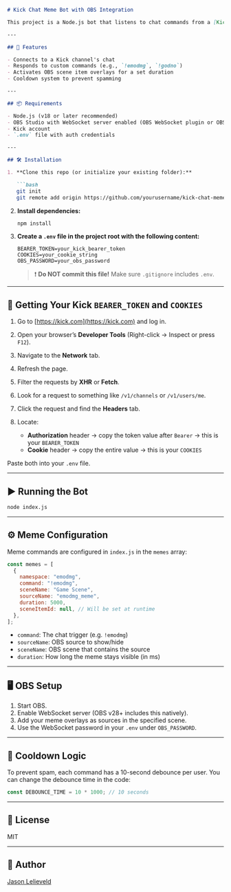 ````markdown
# Kick Chat Meme Bot with OBS Integration

This project is a Node.js bot that listens to chat commands from a [Kick](https://kick.com) livestream and triggers meme overlays in OBS using WebSocket integration.

---

## 🎉 Features

- Connects to a Kick channel's chat
- Responds to custom commands (e.g., `!emodmg`, `!godno`)
- Activates OBS scene item overlays for a set duration
- Cooldown system to prevent spamming

---

## 📦 Requirements

- Node.js (v18 or later recommended)
- OBS Studio with WebSocket server enabled (OBS WebSocket plugin or OBS 28+)
- Kick account
- `.env` file with auth credentials

---

## 🛠 Installation

1. **Clone this repo (or initialize your existing folder):**

   ```bash
   git init
   git remote add origin https://github.com/yourusername/kick-chat-meme-bot.git
````

2. **Install dependencies:**

   ```bash
   npm install
   ```

3. **Create a `.env` file in the project root with the following content:**

   ```env
   BEARER_TOKEN=your_kick_bearer_token
   COOKIES=your_cookie_string
   OBS_PASSWORD=your_obs_password
   ```

   > ❗ **Do NOT commit this file!** Make sure `.gitignore` includes `.env`.

---

## 🔐 Getting Your Kick `BEARER_TOKEN` and `COOKIES`

1. Go to [https://kick.com](https://kick.com) and log in.
2. Open your browser’s **Developer Tools** (Right-click → Inspect or press `F12`).
3. Navigate to the **Network** tab.
4. Refresh the page.
5. Filter the requests by **XHR** or **Fetch**.
6. Look for a request to something like `/v1/channels` or `/v1/users/me`.
7. Click the request and find the **Headers** tab.
8. Locate:

   * **Authorization** header → copy the token value after `Bearer` → this is your `BEARER_TOKEN`
   * **Cookie** header → copy the entire value → this is your `COOKIES`

Paste both into your `.env` file.

---

## ▶️ Running the Bot

```bash
node index.js
```

---

## ⚙️ Meme Configuration

Meme commands are configured in `index.js` in the `memes` array:

```js
const memes = [
  {
    namespace: "emodmg",
    command: "!emodmg",
    sceneName: "Game Scene",
    sourceName: "emodmg_meme",
    duration: 5000,
    sceneItemId: null, // Will be set at runtime
  },
];
```

* `command`: The chat trigger (e.g. `!emodmg`)
* `sourceName`: OBS source to show/hide
* `sceneName`: OBS scene that contains the source
* `duration`: How long the meme stays visible (in ms)

---

## 🖥 OBS Setup

1. Start OBS.
2. Enable WebSocket server (OBS v28+ includes this natively).
3. Add your meme overlays as sources in the specified scene.
4. Use the WebSocket password in your `.env` under `OBS_PASSWORD`.

---

## 🧊 Cooldown Logic

To prevent spam, each command has a 10-second debounce per user. You can change the debounce time in the code:

```js
const DEBOUNCE_TIME = 10 * 1000; // 10 seconds
```

---

## 📄 License

MIT

---

## 👤 Author

[Jason Lelieveld](https://github.com/jasonclel)
```